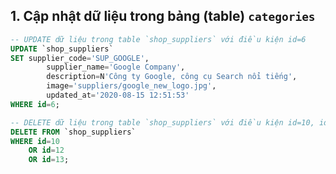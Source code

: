 

## 1. Cập nhật dữ liệu trong bảng (table) `categories`
```sql
-- UPDATE dữ liệu trong table `shop_suppliers` với điều kiện id=6
UPDATE `shop_suppliers`
SET	supplier_code='SUP_GOOGLE',
		supplier_name='Google Company',
		description=N'Công ty Google, công cụ Search nổi tiếng',
		image='suppliers/google_new_logo.jpg',
		updated_at='2020-08-15 12:51:53'
WHERE id=6;
```


```sql
-- DELETE dữ liệu trong table `shop_suppliers` với điều kiện id=10, id=12, id=13
DELETE FROM `shop_suppliers`
WHERE id=10
	OR id=12
	OR id=13;
```